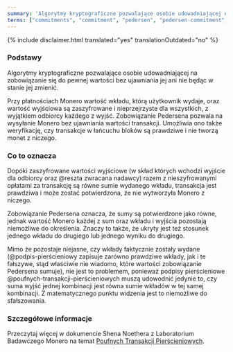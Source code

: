```yaml
---
summary: 'Algorytmy kryptograficzne pozwalające osobie udowadniającej na zobowiązanie się do pewnej wartości bez ujawniania jej ani nie będąc w stanie jej zmienić'
terms: ["commitments", "commitment", "pedersen", "pedersen-commitment", "pedersen-commitments", "zobowiązanie", "zobowiązania", "zobowiązaniu", "zobowiązaniom", "zobowiązanie-pedersena", "zobowiązaniu-pedersena", "zobowiązaniem-pedersena"]
---
```


{% include disclaimer.html translated="yes" translationOutdated="no" %}

### Podstawy

Algorytmy kryptograficzne pozwalające osobie udowadniającej na zobowiązanie
się do pewnej wartości bez ujawniania jej ani nie będąc w stanie jej
zmienić.

Przy płatnościach Monero wartość wkładu, którą użytkownik wydaje, oraz
wartość wyjściowa są zaszyfrowane i nieprzejrzyste dla wszystkich, z
wyjątkiem odbiorcy każdego z wyjść. Zobowiązanie Pedersena pozwala na
wysyłanie Monero bez ujawniania wartości transakcji. Umożliwia ono także
weryfikację, czy transakcje w łańcuchu bloków są prawdziwe i nie tworzą
monet z niczego.

### Co to oznacza

Dopóki zaszyfrowane wartości wyjściowe (w skład których wchodzi wyjście dla
odbiorcy oraz @reszta zwracana nadawcy) razem z nieszyfrowanymi opłatami za
transakcję są równe sumie wydanego wkładu, transakcja jest prawdziwa i może
zostać potwierdzona, że nie wytworzyła Monero z niczego.

Zobowiązanie Pedersena oznacza, że sumy są potwierdzone jako równe, jednak
wartość Monero każdej z sum oraz wkładu i wyjścia pozostają niemożliwe do
określenia. Znaczy to także, że ukryty jest też stosunek jednego wkładu do
drugiego lub jednego wyniku do drugiego.

Mimo że pozostaje niejasne, czy wkłady faktycznie zostały wydane
(@podpis-pierścieniowy zapisuje zarówno prawdziwe wkłady, jak i te fałszywe,
stąd właściwie nie wiadomo, które wartości zobowiązanie Pedersena sumuje),
nie jest to problemem, ponieważ podpisy pierścieniowe
@poufnych-transakcji-pierścieniowych muszą udowodnić jedynie to, czy suma
wyjść jednej kombinacji jest równa sumie wkładów w tej samej kombinacji. Z
matematycznego punktu widzenia jest to niemożliwe do sfałszowania.

### Szczegółowe informacje

Przeczytaj więcej w dokumencie Shena Noethera z Laboratorium Badawczego
Monero na temat [Poufnych Transakcji
Pierścieniowych](https://eprint.iacr.org/2015/1098.pdf).
